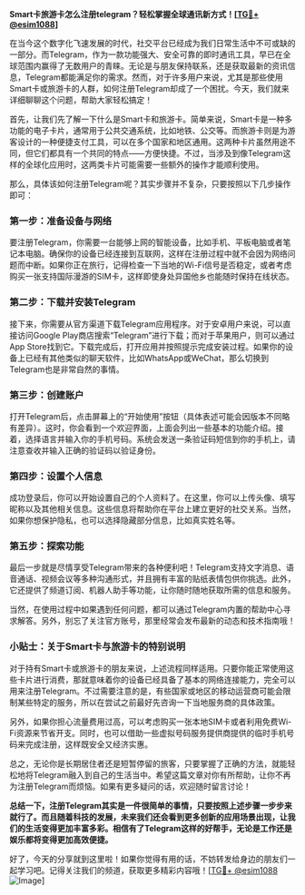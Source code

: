 **Smart卡旅游卡怎么注册telegram？轻松掌握全球通讯新方式！[[TG💪+ @esim1088](https://t.me/s/esim1088)]**

在当今这个数字化飞速发展的时代，社交平台已经成为我们日常生活中不可或缺的一部分。而Telegram，作为一款功能强大、安全可靠的即时通讯工具，早已在全球范围内赢得了无数用户的青睐。无论是与朋友保持联系，还是获取最新的资讯信息，Telegram都能满足你的需求。然而，对于许多用户来说，尤其是那些使用Smart卡或旅游卡的人群，如何注册Telegram却成了一个困扰。今天，我们就来详细聊聊这个问题，帮助大家轻松搞定！

首先，让我们先了解一下什么是Smart卡和旅游卡。简单来说，Smart卡是一种多功能的电子卡片，通常用于公共交通系统，比如地铁、公交等。而旅游卡则是为游客设计的一种便捷支付工具，可以在多个国家和地区通用。这两种卡片虽然用途不同，但它们都具有一个共同的特点——方便快捷。不过，当涉及到像Telegram这样的全球化应用时，这两类卡片可能需要一些额外的操作才能顺利使用。

那么，具体该如何注册Telegram呢？其实步骤并不复杂，只要按照以下几步操作即可：

### 第一步：准备设备与网络

要注册Telegram，你需要一台能够上网的智能设备，比如手机、平板电脑或者笔记本电脑。确保你的设备已经连接到互联网，这样在注册过程中就不会因为网络问题而中断。如果你正在旅行，记得检查一下当地的Wi-Fi信号是否稳定，或者考虑购买一张支持国际漫游的SIM卡，这样即使身处异国他乡也能随时保持在线状态。

### 第二步：下载并安装Telegram

接下来，你需要从官方渠道下载Telegram应用程序。对于安卓用户来说，可以直接访问Google Play商店搜索“Telegram”进行下载；而对于苹果用户，则可以通过App Store找到它。下载完成后，打开应用并按照提示完成安装过程。如果你的设备上已经有其他类似的聊天软件，比如WhatsApp或WeChat，那么切换到Telegram也是非常自然的事情。

### 第三步：创建账户

打开Telegram后，点击屏幕上的“开始使用”按钮（具体表述可能会因版本不同略有差异）。这时，你会看到一个欢迎界面，上面会列出一些基本的功能介绍。接着，选择语言并输入你的手机号码。系统会发送一条验证码短信到你的手机上，请注意查收并输入正确的验证码以验证身份。

### 第四步：设置个人信息

成功登录后，你可以开始设置自己的个人资料了。在这里，你可以上传头像、填写昵称以及其他相关信息。这些信息将帮助你在平台上建立更好的社交关系。当然，如果你想保护隐私，也可以选择隐藏部分信息，比如真实姓名等。

### 第五步：探索功能

最后一步就是尽情享受Telegram带来的各种便利吧！Telegram支持文字消息、语音通话、视频会议等多种沟通形式，并且拥有丰富的贴纸表情包供你挑选。此外，它还提供了频道订阅、机器人助手等功能，让你随时随地获取所需的信息和服务。

当然，在使用过程中如果遇到任何问题，都可以通过Telegram内置的帮助中心寻求解答。另外，别忘了关注官方账号，那里经常会发布最新的动态和技术指南哦！

### 小贴士：关于Smart卡与旅游卡的特别说明

对于持有Smart卡或旅游卡的朋友来说，上述流程同样适用。只要你能正常使用这些卡片进行消费，那就意味着你的设备已经具备了基本的网络连接能力，完全可以用来注册Telegram。不过需要注意的是，有些国家或地区的移动运营商可能会限制某些特定的服务，所以在尝试之前最好先咨询一下当地服务商的具体政策。

另外，如果你担心流量费用过高，可以考虑购买一张本地SIM卡或者利用免费Wi-Fi资源来节省开支。同时，也可以借助一些虚拟号码服务提供商提供的临时手机号码来完成注册，这样既安全又经济实惠。

总之，无论你是长期居住者还是短暂停留的旅客，只要掌握了正确的方法，就能轻松地将Telegram融入到自己的生活当中。希望这篇文章对你有所帮助，让你不再为注册Telegram而烦恼。如果有更多疑问的话，欢迎随时留言讨论！

**总结一下，注册Telegram其实是一件很简单的事情，只要按照上述步骤一步步来就行了。而且随着科技的发展，未来我们还会看到更多创新的应用场景出现，让我们的生活变得更加丰富多彩。相信有了Telegram这样的好帮手，无论是工作还是娱乐都将变得更加高效便捷。**

好了，今天的分享就到这里啦！如果你觉得有用的话，不妨转发给身边的朋友们一起学习吧。记得关注我们的频道，获取更多精彩内容哦！[[TG💪+ @esim1088](https://t.me/s/esim1088) ![Image](https://i.postimg.cc/4NQfJmqS/Snipaste-2025-05-13-00-14-12.png)]